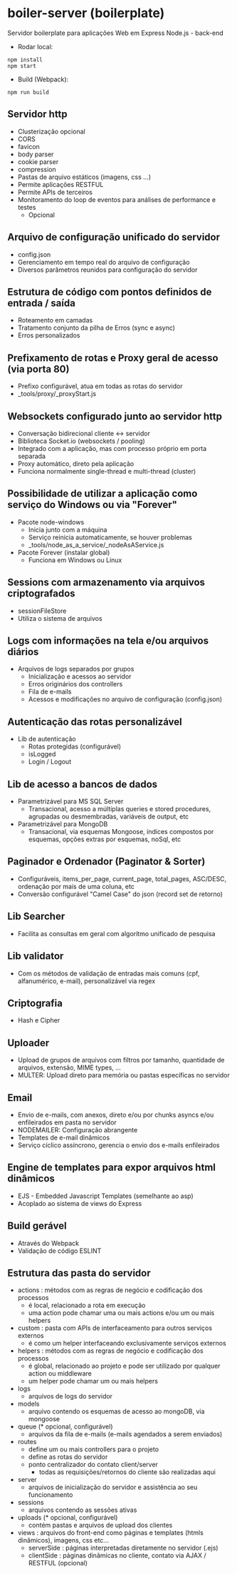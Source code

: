 # boiler-server (boilerplate)

Servidor boilerplate para aplicações Web em Express Node.js - back-end

* Rodar local:
```
npm install
npm start
```

* Build (Webpack):
```
npm run build
```

## Servidor http
  * Clusterização opcional
  * CORS
  * favicon
  * body parser
  * cookie parser
  * compression
  * Pastas de arquivo estáticos (imagens, css ...)
  * Permite aplicações RESTFUL
  * Permite APIs de terceiros
  * Monitoramento do loop de eventos para análises de performance e testes
    * Opcional

## Arquivo de configuração unificado do servidor
  * config.json
  * Gerenciamento em tempo real do arquivo de configuração
  * Diversos parâmetros reunidos para configuração do servidor

## Estrutura de código com pontos definidos de entrada / saída
  * Roteamento em camadas
  * Tratamento conjunto da pilha de Erros (sync e async)
  * Erros personalizados

## Prefixamento de rotas e Proxy geral de acesso (via porta 80)
  * Prefixo configurável, atua em todas as rotas do servidor
  * _tools/proxy/_proxyStart.js

## Websockets configurado junto ao servidor http
  * Conversação bidirecional cliente <-> servidor
  * Biblioteca Socket.io (websockets / pooling)
  * Integrado com a aplicação, mas com processo próprio em porta separada
  * Proxy automático, direto pela aplicação
  * Funciona normalmente single-thread e multi-thread (cluster)

## Possibilidade de utilizar a aplicação como serviço do Windows ou via "Forever"
  * Pacote node-windows
    * Inicia junto com a máquina
    * Serviço reinicia automaticamente, se houver problemas
    * _tools/node_as_a_service/_nodeAsAService.js
  * Pacote Forever (instalar global)
    * Funciona em Windows ou Linux

## Sessions com armazenamento via arquivos criptografados
  * sessionFileStore
  * Utiliza o sistema de arquivos

## Logs com informações na tela e/ou arquivos diários
  * Arquivos de logs separados por grupos
    * Inicialização e acessos ao servidor
    * Erros originários dos controllers
    * Fila de e-mails
    * Acessos e modificações no arquivo de configuração (config.json)

## Autenticação das rotas personalizável
  * Lib de autenticação
    * Rotas protegidas (configurável)
    * isLogged
    * Login / Logout

## Lib de acesso a bancos de dados
  * Parametrizável para MS SQL Server
    * Transacional, acesso a múltiplas queries e stored procedures, agrupadas ou desmembradas, variáveis de output, etc
  * Parametrizável para MongoDB
    * Transacional, via esquemas Mongoose, índices compostos por esquemas, opções extras por esquemas, noSql, etc

## Paginador e Ordenador (Paginator & Sorter)
  * Configuráveis, items_per_page, current_page, total_pages, ASC/DESC, ordenação por mais de uma coluna, etc
  * Conversão configurável "Camel Case" do json (record set de retorno)

## Lib Searcher
  * Facilita as consultas em geral com algorítmo unificado de pesquisa

## Lib validator
  * Com os métodos de validação de entradas mais comuns (cpf, alfanumérico, e-mail), personalizável via regex

## Criptografia
  * Hash e Cipher

## Uploader
  * Upload de grupos de arquivos com filtros por tamanho, quantidade de arquivos, extensão, MIME types, ...
  * MULTER: Upload direto para memória ou pastas específicas no servidor

## Email
  * Envio de e-mails, com anexos, direto e/ou por chunks asyncs e/ou enfileirados em pasta no servidor
  * NODEMAILER: Configuração abrangente
  * Templates de e-mail dinâmicos
  * Serviço cíclico assíncrono, gerencia o envio dos e-mails enfileirados

## Engine de templates para expor arquivos html dinâmicos
  * EJS - Embedded Javascript Templates (semelhante ao asp)
  * Acoplado ao sistema de views do Express

## Build gerável
  * Através do Webpack
  * Validação de código ESLINT

## Estrutura das pasta do servidor
  * actions : métodos com as regras de negócio e codificação dos processos
    * é local, relacionado a rota em execução
    * uma action pode chamar uma ou mais actions e/ou um ou mais helpers
  * custom : pasta com APIs de interfaceamento para outros serviços externos
    * é como um helper interfaceando exclusivamente serviços externos
  * helpers : métodos com as regras de negócio e codificação dos processos
    * é global, relacionado ao projeto e pode ser utilizado por qualquer action ou middleware
    * um helper pode chamar um ou mais helpers
  * logs
    * arquivos de logs do servidor
  * models
    * arquivo contendo os esquemas de acesso ao mongoDB, via mongoose
  * queue (* opcional, configurável)
    * arquivos da fila de e-mails (e-mails agendados a serem enviados)
  * routes
    * define um ou mais controllers para o projeto
    * define as rotas do servidor
    * ponto centralizador do contato client/server
      * todas as requisições/retornos do cliente são realizadas aqui
  * server
    * arquivos de inicialização do servidor e assistência ao seu funcionamento
  * sessions
    * arquivos contendo as sessões ativas
  * uploads (* opcional, configurável)
    * contém pastas e arquivos de upload dos clientes
  * views : arquivos do front-end como páginas e templates (htmls dinâmicos), imagens, css etc...
    * serverSide : páginas interpretadas diretamente no servidor (.ejs)
    * clientSide : páginas dinâmicas no cliente, contato via AJAX / RESTFUL (opcional)
